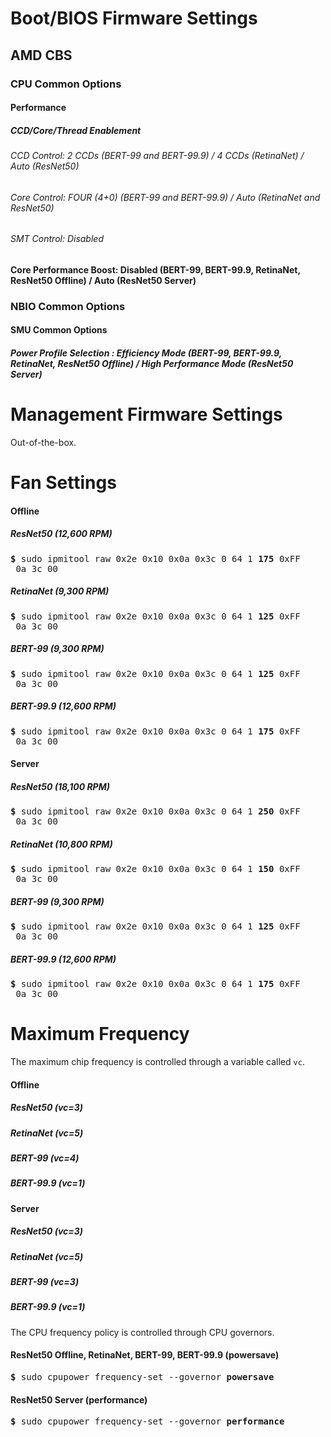 # Boot/BIOS Firmware Settings

## AMD CBS

### CPU Common Options

#### Performance
##### CCD/Core/Thread Enablement
###### CCD Control: 2 CCDs (BERT-99 and BERT-99.9) / 4 CCDs (RetinaNet) / Auto (ResNet50)
###### Core Control: FOUR (4+0) (BERT-99 and BERT-99.9) / Auto (RetinaNet and ResNet50)
###### SMT Control: Disabled
#### Core Performance Boost: Disabled (BERT-99, BERT-99.9, RetinaNet, ResNet50 Offline) / Auto (ResNet50 Server)

### NBIO Common Options

#### SMU Common Options
##### Power Profile Selection : Efficiency Mode (BERT-99, BERT-99.9, RetinaNet, ResNet50 Offline) / High Performance Mode (ResNet50 Server)


# Management Firmware Settings

Out-of-the-box.

# Fan Settings

#### Offline

##### ResNet50 (12,600 RPM)

<pre>
<b>&dollar;</b> sudo ipmitool raw 0x2e 0x10 0x0a 0x3c 0 64 1 <b>175</b> 0xFF
 0a 3c 00
</pre>

##### RetinaNet (9,300 RPM)

<pre>
<b>&dollar;</b> sudo ipmitool raw 0x2e 0x10 0x0a 0x3c 0 64 1 <b>125</b> 0xFF
 0a 3c 00
</pre>


##### BERT-99 (9,300 RPM)

<pre>
<b>&dollar;</b> sudo ipmitool raw 0x2e 0x10 0x0a 0x3c 0 64 1 <b>125</b> 0xFF
 0a 3c 00
</pre>


##### BERT-99.9 (12,600 RPM)

<pre>
<b>&dollar;</b> sudo ipmitool raw 0x2e 0x10 0x0a 0x3c 0 64 1 <b>175</b> 0xFF
 0a 3c 00
</pre>

#### Server

##### ResNet50 (18,100 RPM)

<pre>
<b>&dollar;</b> sudo ipmitool raw 0x2e 0x10 0x0a 0x3c 0 64 1 <b>250</b> 0xFF
 0a 3c 00
</pre>

##### RetinaNet (10,800 RPM)

<pre>
<b>&dollar;</b> sudo ipmitool raw 0x2e 0x10 0x0a 0x3c 0 64 1 <b>150</b> 0xFF
 0a 3c 00
</pre>


##### BERT-99 (9,300 RPM)

<pre>
<b>&dollar;</b> sudo ipmitool raw 0x2e 0x10 0x0a 0x3c 0 64 1 <b>125</b> 0xFF
 0a 3c 00
</pre>


##### BERT-99.9 (12,600 RPM)

<pre>
<b>&dollar;</b> sudo ipmitool raw 0x2e 0x10 0x0a 0x3c 0 64 1 <b>175</b> 0xFF
 0a 3c 00
</pre>


# Maximum Frequency

The maximum chip frequency is controlled through a variable called `vc`.

#### Offline
##### ResNet50 (vc=3)
##### RetinaNet (vc=5)
##### BERT-99 (vc=4)
##### BERT-99.9 (vc=1)

#### Server
##### ResNet50 (vc=3)
##### RetinaNet (vc=5)
##### BERT-99 (vc=3)
##### BERT-99.9 (vc=1)


The CPU frequency policy is controlled through CPU governors.

#### ResNet50 Offline, RetinaNet, BERT-99, BERT-99.9 (powersave)

<pre>
<b>&dollar;</b> sudo cpupower frequency-set --governor <b>powersave</b>
</pre>

#### ResNet50 Server (performance)

<pre>
<b>&dollar;</b> sudo cpupower frequency-set --governor <b>performance</b>
</pre>
